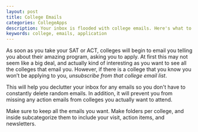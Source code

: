```yaml
---
layout: post
title: College Emails
categories: CollegeApps
description: Your inbox is flooded with college emails. Here's what to do.
keywords: college, emails, application
---
```


As soon as you take your SAT or ACT, colleges will begin to email you telling you about their amazing program, asking you to apply. At first this may not seem like a big deal, and actually kind of interesting as you want to see all the colleges that email you. However, if there is a college that you know you won’t be applying to you, *unsubscribe from that college email list*.

This will help you declutter your inbox for any emails so you don't have to constantly delete random emails. In addition, it will prevent you from missing any action emails from colleges you actually want to attend.

Make sure to keep all the emails you want. Make folders per college, and inside subcategorize them to include your visit, action items, and newsletters.
